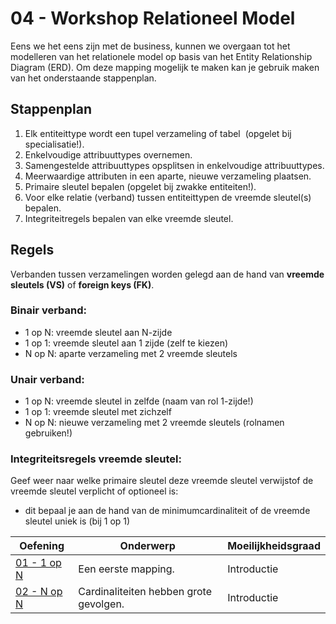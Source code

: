 # 04 - Workshop Relationeel Model

Eens we het eens zijn met de business, kunnen we overgaan tot het modelleren van het relationele model op basis van het Entity Relationship Diagram (ERD). Om deze mapping mogelijk te maken kan je gebruik maken van het onderstaande stappenplan.

## Stappenplan​
1. Elk entiteittype wordt een tupel verzameling of tabel ​
(opgelet bij specialisatie!).​
2. Enkelvoudige attribuuttypes overnemen.​
3. Samengestelde attribuuttypes opsplitsen in enkelvoudige attribuuttypes.​
4. Meerwaardige attributen in een aparte, nieuwe verzameling plaatsen.​
5. Primaire sleutel bepalen (opgelet bij zwakke entiteiten!).​
6. Voor elke relatie (verband) tussen entiteittypen de vreemde sleutel(s) bepalen.​
7. Integriteitregels bepalen van elke vreemde sleutel.​

## Regels
Verbanden tussen verzamelingen worden gelegd aan de hand van **vreemde sleutels (VS)** of **foreign keys (FK)**. 

### Binair verband:​
- 1 op N: vreemde sleutel aan N-zijde​
- 1 op 1: vreemde sleutel aan 1 zijde (zelf te kiezen)
- N op N: aparte verzameling met 2 vreemde sleutels​

### Unair verband: ​
- 1 op N: vreemde sleutel in zelfde (naam van rol 1-zijde!)​
- 1 op 1: vreemde sleutel met zichzelf​
- N op N: nieuwe verzameling met 2 vreemde sleutels (rolnamen gebruiken!)

### Integriteitsregels vreemde sleutel:​
Geef weer naar welke primaire sleutel deze vreemde sleutel verwijst​ of de vreemde sleutel verplicht of optioneel is: ​
- dit bepaal je aan de hand van de minimumcardinaliteit​ of de vreemde sleutel uniek is (bij 1 op 1)​

| Oefening | Onderwerp | Moeilijkheidsgraad |
| -------------------------------------------    | ------------------------------------------  | ----------- |
| [01 - 1 op N](exercises/exercise-1.md)         | Een eerste mapping.                         | Introductie |
| [02 - N op N](exercises/exercise-2.md)         | Cardinaliteiten hebben grote gevolgen.      | Introductie |

